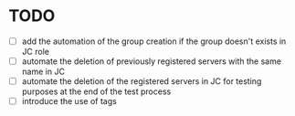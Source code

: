 # TODO
- [ ] add the automation of the group creation if the group doesn't exists in JC role
- [ ] automate the deletion of previously registered servers with the same name in JC
- [ ] automate the deletion of the registered servers in JC for testing purposes at the end of the test process
- [ ] introduce the use of tags
